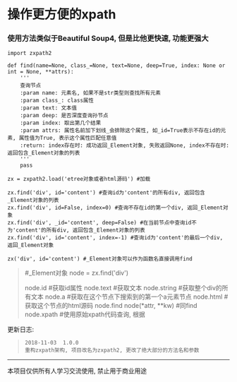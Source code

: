 # 操作更方便的xpath

### 使用方法类似于Beautiful Soup4, 但是比他更快速, 功能更强大

```
import zxpath2

def find(name=None, class_=None, text=None, deep=True, index: None or int = None, **attrs):
    '''
    查询节点
    :param name: 元素名, 如果不是str类型则查找所有元素
    :param class_: class属性
    :param text: 文本值
    :param deep: 是否深度查询孙节点
    :param index: 取出第几个结果
    :param attrs: 属性名前加下划线_会排除这个属性, 如_id=True表示不存在id的元素, 属性值为True, 表示这个属性匹配任意值
    :return: index存在时: 成功返回_Element对象, 失败返回None, index不存在时:返回包含_Element对象的列表
    '''
    pass

zx = zxpath2.load('etree对象或者html源码') #加载

zx.find('div', id='content') #查询id为'content'的所有div, 返回包含_Element对象的列表
zx.find('div', id=False, index=0) #查询不存在id的第一个div, 返回_Element对象
zx.find('div', _id='content', deep=False) #在当前节点中查询id不为'content'的所有div, 返回包含_Element对象的列表
zx.find('div', id='content', index=-1) #查询id为'content'的最后一个div, 返回_Element对象

zx('div', id='content') #_Element对象可以作为函数名直接调用find
```

> #_Element对象
> node = zx.find('div')
>
> node.id #获取id属性
> node.text #获取文本
> node.string #获取整个div的所有文本
> node.a #获取在这个节点下搜索到的第一个a元素节点
> node.html #获取这个节点的html源码
> node.find
> node(*attr, **kw) #同find
> node.xpath #使用原始xpath代码查询, 根据

更新日志:
>     2018-11-03  1.0.0
>     重构zxpath架构, 项目改名为zxpath2, 更改了绝大部分的方法名和参数

- - -
本项目仅供所有人学习交流使用, 禁止用于商业用途
